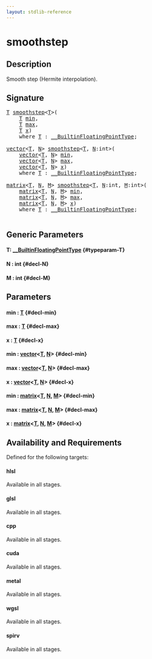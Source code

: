 ```yaml
---
layout: stdlib-reference
---
```


# smoothstep

## Description

Smooth step (Hermite interpolation).




## Signature 

<pre>
<a href="/stdlib-reference/global-decls/smoothstep#typeparam-T" class="code_type">T</a> <a href="/stdlib-reference/global-decls/smoothstep">smoothstep</a>&lt;<a href="/stdlib-reference/global-decls/smoothstep#typeparam-T" class="code_type">T</a>&gt;(
    <a href="/stdlib-reference/global-decls/smoothstep#typeparam-T" class="code_type">T</a> <a href="/stdlib-reference/global-decls/smoothstep#decl-min" class="code_param">min</a>,
    <a href="/stdlib-reference/global-decls/smoothstep#typeparam-T" class="code_type">T</a> <a href="/stdlib-reference/global-decls/smoothstep#decl-max" class="code_param">max</a>,
    <a href="/stdlib-reference/global-decls/smoothstep#typeparam-T" class="code_type">T</a> <a href="/stdlib-reference/global-decls/smoothstep#decl-x" class="code_param">x</a>)
    <span class='code_keyword'>where</span> <a href="/stdlib-reference/global-decls/smoothstep#typeparam-T" class="code_type">T</a> : <a href="/stdlib-reference/interfaces/BuiltinFloatingPointType/index" class="code_type">__BuiltinFloatingPointType</a>;

<a href="/stdlib-reference/types/vector/index" class="code_type">vector</a>&lt;<a href="/stdlib-reference/global-decls/smoothstep#typeparam-T" class="code_type">T</a>, <a href="/stdlib-reference/global-decls/smoothstep#decl-N" class="code_var">N</a>&gt; <a href="/stdlib-reference/global-decls/smoothstep">smoothstep</a>&lt;<a href="/stdlib-reference/global-decls/smoothstep#typeparam-T" class="code_type">T</a>, <a href="/stdlib-reference/global-decls/smoothstep#decl-N" class="code_var">N</a>:<span class="code_keyword">int</span>&gt;(
    <a href="/stdlib-reference/types/vector/index" class="code_type">vector</a>&lt;<a href="/stdlib-reference/global-decls/smoothstep#typeparam-T" class="code_type">T</a>, <a href="/stdlib-reference/global-decls/smoothstep#decl-N" class="code_var">N</a>&gt; <a href="/stdlib-reference/global-decls/smoothstep#decl-min" class="code_param">min</a>,
    <a href="/stdlib-reference/types/vector/index" class="code_type">vector</a>&lt;<a href="/stdlib-reference/global-decls/smoothstep#typeparam-T" class="code_type">T</a>, <a href="/stdlib-reference/global-decls/smoothstep#decl-N" class="code_var">N</a>&gt; <a href="/stdlib-reference/global-decls/smoothstep#decl-max" class="code_param">max</a>,
    <a href="/stdlib-reference/types/vector/index" class="code_type">vector</a>&lt;<a href="/stdlib-reference/global-decls/smoothstep#typeparam-T" class="code_type">T</a>, <a href="/stdlib-reference/global-decls/smoothstep#decl-N" class="code_var">N</a>&gt; <a href="/stdlib-reference/global-decls/smoothstep#decl-x" class="code_param">x</a>)
    <span class='code_keyword'>where</span> <a href="/stdlib-reference/global-decls/smoothstep#typeparam-T" class="code_type">T</a> : <a href="/stdlib-reference/interfaces/BuiltinFloatingPointType/index" class="code_type">__BuiltinFloatingPointType</a>;

<a href="/stdlib-reference/types/matrix/index" class="code_type">matrix</a>&lt;<a href="/stdlib-reference/global-decls/smoothstep#typeparam-T" class="code_type">T</a>, <a href="/stdlib-reference/global-decls/smoothstep#decl-N" class="code_var">N</a>, <a href="/stdlib-reference/global-decls/smoothstep#decl-M" class="code_var">M</a>&gt; <a href="/stdlib-reference/global-decls/smoothstep">smoothstep</a>&lt;<a href="/stdlib-reference/global-decls/smoothstep#typeparam-T" class="code_type">T</a>, <a href="/stdlib-reference/global-decls/smoothstep#decl-N" class="code_var">N</a>:<span class="code_keyword">int</span>, <a href="/stdlib-reference/global-decls/smoothstep#decl-M" class="code_var">M</a>:<span class="code_keyword">int</span>&gt;(
    <a href="/stdlib-reference/types/matrix/index" class="code_type">matrix</a>&lt;<a href="/stdlib-reference/global-decls/smoothstep#typeparam-T" class="code_type">T</a>, <a href="/stdlib-reference/global-decls/smoothstep#decl-N" class="code_var">N</a>, <a href="/stdlib-reference/global-decls/smoothstep#decl-M" class="code_var">M</a>&gt; <a href="/stdlib-reference/global-decls/smoothstep#decl-min" class="code_param">min</a>,
    <a href="/stdlib-reference/types/matrix/index" class="code_type">matrix</a>&lt;<a href="/stdlib-reference/global-decls/smoothstep#typeparam-T" class="code_type">T</a>, <a href="/stdlib-reference/global-decls/smoothstep#decl-N" class="code_var">N</a>, <a href="/stdlib-reference/global-decls/smoothstep#decl-M" class="code_var">M</a>&gt; <a href="/stdlib-reference/global-decls/smoothstep#decl-max" class="code_param">max</a>,
    <a href="/stdlib-reference/types/matrix/index" class="code_type">matrix</a>&lt;<a href="/stdlib-reference/global-decls/smoothstep#typeparam-T" class="code_type">T</a>, <a href="/stdlib-reference/global-decls/smoothstep#decl-N" class="code_var">N</a>, <a href="/stdlib-reference/global-decls/smoothstep#decl-M" class="code_var">M</a>&gt; <a href="/stdlib-reference/global-decls/smoothstep#decl-x" class="code_param">x</a>)
    <span class='code_keyword'>where</span> <a href="/stdlib-reference/global-decls/smoothstep#typeparam-T" class="code_type">T</a> : <a href="/stdlib-reference/interfaces/BuiltinFloatingPointType/index" class="code_type">__BuiltinFloatingPointType</a>;

</pre>

## Generic Parameters

#### T: [\_\_BuiltinFloatingPointType](/stdlib-reference/interfaces/BuiltinFloatingPointType/index) {#typeparam-T}
#### N  : int {#decl-N}
#### M  : int {#decl-M}

## Parameters

#### min  : [T](/stdlib-reference/global-decls/smoothstep#typeparam-T) {#decl-min}
#### max  : [T](/stdlib-reference/global-decls/smoothstep#typeparam-T) {#decl-max}
#### x  : [T](/stdlib-reference/global-decls/smoothstep#typeparam-T) {#decl-x}
#### min  : [vector](/stdlib-reference/types/vector/index)\<[T](/stdlib-reference/types/vector/index#typeparam-T), [N](/stdlib-reference/types/vector/index#decl-N)\> {#decl-min}
#### max  : [vector](/stdlib-reference/types/vector/index)\<[T](/stdlib-reference/types/vector/index#typeparam-T), [N](/stdlib-reference/types/vector/index#decl-N)\> {#decl-max}
#### x  : [vector](/stdlib-reference/types/vector/index)\<[T](/stdlib-reference/types/vector/index#typeparam-T), [N](/stdlib-reference/types/vector/index#decl-N)\> {#decl-x}
#### min  : [matrix](/stdlib-reference/types/matrix/index)\<[T](/stdlib-reference/types/matrix/T), [N](/stdlib-reference/types/matrix/index#decl-N), [M](/stdlib-reference/types/matrix/index#decl-M)\> {#decl-min}
#### max  : [matrix](/stdlib-reference/types/matrix/index)\<[T](/stdlib-reference/types/matrix/T), [N](/stdlib-reference/types/matrix/index#decl-N), [M](/stdlib-reference/types/matrix/index#decl-M)\> {#decl-max}
#### x  : [matrix](/stdlib-reference/types/matrix/index)\<[T](/stdlib-reference/types/matrix/T), [N](/stdlib-reference/types/matrix/index#decl-N), [M](/stdlib-reference/types/matrix/index#decl-M)\> {#decl-x}

## Availability and Requirements

Defined for the following targets:

#### hlsl
Available in all stages.

#### glsl
Available in all stages.

#### cpp
Available in all stages.

#### cuda
Available in all stages.

#### metal
Available in all stages.

#### wgsl
Available in all stages.

#### spirv
Available in all stages.




